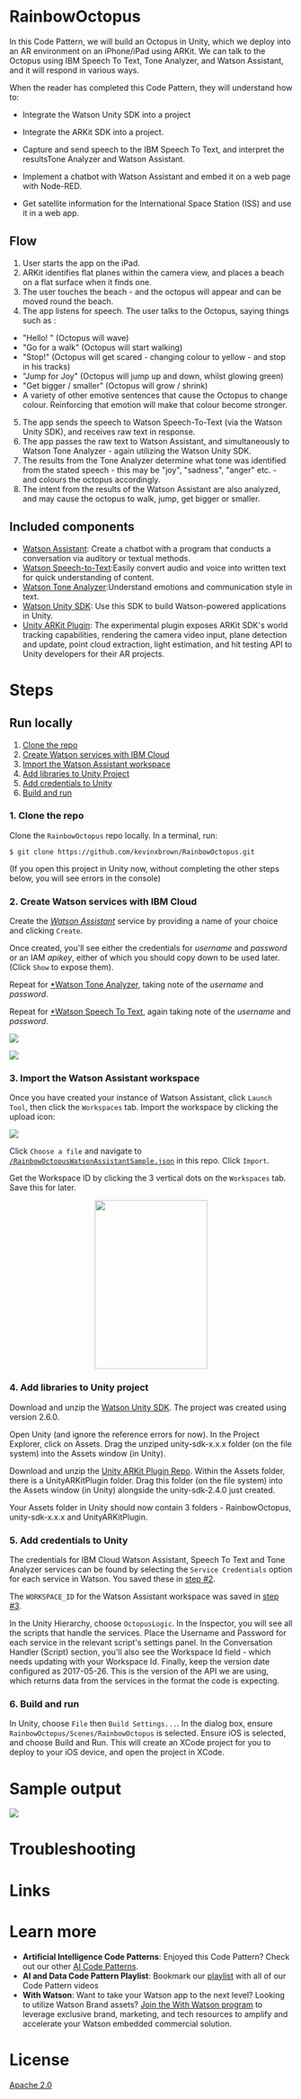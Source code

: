 # RainbowOctopus

In this Code Pattern, we will build an Octopus in Unity, which we deploy into an AR environment on an iPhone/iPad using ARKit. We can talk to the Octopus using IBM Speech To Text, Tone Analyzer, and Watson Assistant, and it will respond in various ways. 


When the reader has completed this Code Pattern, they will understand how to:

* Integrate the Watson Unity SDK into a project
* Integrate the ARKit SDK into a project.
* Capture and send speech to the IBM Speech To Text, and interpret the resultsTone Analyzer and Watson Assistant.

* Implement a chatbot with Watson Assistant and embed it on a web page with Node-RED.
* Get satellite information for the International Space Station (ISS) and use it in a web app.


## Flow

1. User starts the app on the iPad.
2. ARKit identifies flat planes within the camera view, and places a beach on a flat surface when it finds one.
3. The user touches the beach - and the octopus will appear and can be moved round the beach.
4. The app listens for speech. The user talks to the Octopus, saying things such as :
* "Hello! " (Octopus will wave)
* "Go for a walk" (Octopus will start walking)
* "Stop!" (Octopus will get scared - changing colour to yellow - and stop in his tracks)
* "Jump for Joy" (Octopus will jump up and down, whilst glowing green)
* "Get bigger / smaller" (Octopus will grow / shrink)
* A variety of other emotive sentences that cause the Octopus to change colour. Reinforcing that emotion will make that colour become stronger.
5. The app sends the speech to Watson Speech-To-Text (via the Watson Unity SDK), and receives raw text in response.
6. The app passes the raw text to Watson Assistant, and simultaneously to Watson Tone Analyzer - again utilizing the Watson Unity SDK.
7. The results from the Tone Analyzer determine what tone was identified from the stated speech - this may be "joy", "sadness", "anger" etc. - and colours the octopus accordingly. 
8. The intent from the results of the Watson Assistant are also analyzed, and may cause the octopus to walk, jump, get bigger or smaller.

## Included components

* [Watson Assistant](https://www.ibm.com/watson/services/conversation/): Create a chatbot with a program that conducts a conversation via auditory or textual methods.
* [Watson Speech-to-Text](https://www.ibm.com/watson/services/speech-to-text/):Easily convert audio and voice into written text for quick understanding of content. 
* [Watson Tone Analyzer](https://www.ibm.com/watson/services/tone-analyzer/):Understand emotions and communication style in text. 
* [Watson Unity SDK](https://github.com/watson-developer-cloud/unity-sdk): Use this SDK to build Watson-powered applications in Unity.
* [Unity ARKit Plugin](https://assetstore.unity.com/packages/essentials/tutorial-projects/unity-arkit-plugin-92515): The experimental plugin exposes ARKit SDK's world tracking capabilities, rendering the camera video input, plane detection and update, point cloud extraction, light estimation, and hit testing API to Unity developers for their AR projects.


<!--
# Watch the Video
-->

# Steps

## Run locally

1. [Clone the repo](#1-clone-the-repo)
1. [Create Watson services with IBM Cloud](#2-create-watson-services-with-ibm-cloud)
1. [Import the Watson Assistant workspace](#3-import-the-watson-assistant-workspace)
1. [Add libraries to Unity Project](#4-get-the-watson-assistant-credentials)
1. [Add credentials to Unity](#5-add-credentials-to-unity)
1. [Build and run](#6-build-and-run)

### 1. Clone the repo

Clone the `RainbowOctopus` repo locally. In a terminal, run:

```
$ git clone https://github.com/kevinxbrown/RainbowOctopus.git
```
(If you open this project in Unity now, without completing the other steps below, you will see errors in the console)

### 2. Create Watson services with IBM Cloud

Create the [*Watson Assistant*](https://console.ng.bluemix.net/catalog/services/conversation) service by providing a name of your choice and clicking `Create`.

Once created, you'll see either the credentials for *username* and *password* or an IAM *apikey*, either of which you should copy down to be used later. (Click `Show` to expose them).

Repeat for [*Watson Tone Analyzer](https://console.bluemix.net/catalog/services/tone-analyzer), taking note of the *username* and *password*.

Repeat for [*Watson Speech To Text](https://console.bluemix.net/catalog/services/speech-to-text), again taking note of the *username* and *password*.

![](https://github.com/IBM/pattern-images/blob/master/watson-assistant/WatsonAssistantCredentials.png)

![](https://github.com/IBM/pattern-images/blob/master/watson-assistant/watson_assistant_api_key.png)

### 3. Import the Watson Assistant workspace

Once you have created your instance of Watson Assistant, click `Launch Tool`, then click the `Workspaces` tab. Import the workspace by clicking the upload icon:

![](https://github.com/IBM/pattern-images/blob/master/watson-assistant/UploadWorkspaceJson.png)

Click `Choose a file` and navigate to [`/RainbowOctopusWatsonAssistantSample.json`](/RainbowOctopusWatsonAssistantSample.json) in this repo. Click `Import`.

Get the Workspace ID by clicking the 3 vertical dots on the `Workspaces` tab. Save this for later.

<p align="center">
  <img width="200" height="300" src="https://github.com/IBM/pattern-images/blob/master/watson-assistant/GetAssistantDetails.png">
</p>


### 4. Add libraries to Unity project

Download and unzip the [Watson Unity SDK](https://github.com/watson-developer-cloud/unity-sdk). The project was created using version 2.6.0.

Open Unity (and ignore the reference errors for now). In the Project Explorer, click on Assets. Drag the unziped unity-sdk-x.x.x folder (on the file system) into the Assets window (in Unity).

Download and unzip the [Unity ARKit Plugin Repo](https://bitbucket.org/Unity-Technologies/unity-arkit-plugin/overview). Within the Assets folder, there is a UnityARKitPlugin folder. Drag this folder (on the file system) into the Assets window (in Unity) alongside the unity-sdk-2.4.0 just created.

Your Assets folder in Unity should now contain 3 folders - RainbowOctopus, unity-sdk-x.x.x and UnityARKitPlugin.

### 5. Add credentials to Unity

The credentials for IBM Cloud Watson Assistant, Speech To Text and Tone Analyzer services can be found
by selecting the ``Service Credentials`` option for each service in Watson. You
saved these in [step #2](#2-create-watson-services-with-ibm-cloud).

The `WORKSPACE_ID` for the Watson Assistant workspace was saved in
[step #3](#3-import-the-watson-assistant-workspace).

In the Unity Hierarchy, choose `OctopusLogic`. In the Inspector, you will see all the scripts that handle the services. Place the Username and Password for each service in the relevant script's settings panel. In the Conversation Handler (Script) section, you'll also see the Workspace Id field - which needs updating with your Workspace Id. Finally, keep the version date configured as 2017-05-26. This is the version of the API we are using, which returns data from the services in the format the code is expecting.

### 6. Build and run
In Unity, choose `File` then `Build Settings...`. In the dialog box, ensure `RainbowOctopus/Scenes/RainbowOctopus` is selected. Ensure iOS is selected, and choose Build and Run. This will create an XCode project for you to deploy to your iOS device, and open the project in XCode.


# Sample output

![](doc/source/images/sample_output.png)

# Troubleshooting

# Links



# Learn more

* **Artificial Intelligence Code Patterns**: Enjoyed this Code Pattern? Check out our other [AI Code Patterns](https://developer.ibm.com/code/technologies/artificial-intelligence/).
* **AI and Data Code Pattern Playlist**: Bookmark our [playlist](https://www.youtube.com/playlist?list=PLzUbsvIyrNfknNewObx5N7uGZ5FKH0Fde) with all of our Code Pattern videos
* **With Watson**: Want to take your Watson app to the next level? Looking to utilize Watson Brand assets? [Join the With Watson program](https://www.ibm.com/watson/with-watson/) to leverage exclusive brand, marketing, and tech resources to amplify and accelerate your Watson embedded commercial solution.

# License
[Apache 2.0](LICENSE)
